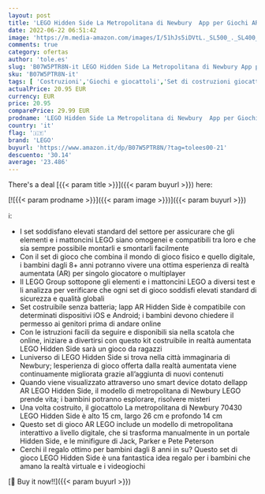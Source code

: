 ```yaml
---
layout: post
title: 'LEGO Hidden Side La Metropolitana di Newbury  App per Giochi AR  Playset Multigiocatore Interattivo a Realtà Aumentata per iPhone/Android  70430'
date: 2022-06-22 06:51:42
image: 'https://m.media-amazon.com/images/I/51hJs5iDVtL._SL500_._SL400_.jpg'
comments: true
category: ofertas
author: 'tole.es'
slug: 'B07W5PTR8N-it LEGO Hidden Side La Metropolitana di Newbury App per...'
sku: 'B07W5PTR8N-it'
tags: [ 'Costruzioni','Giochi e giocattoli','Set di costruzioni giocattolo','lego','🇮🇹', ]
actualPrice: 20.95 EUR
currency: EUR
price: 20.95
comparePrice: 29.99 EUR
prodname: 'LEGO Hidden Side La Metropolitana di Newbury  App per Giochi AR  Playset Multigiocatore Interattivo a Realtà Aumentata per iPhone/Android  70430'
country: 'it'
flag: '🇮🇹'
brand: 'LEGO'
buyurl: 'https://www.amazon.it/dp/B07W5PTR8N/?tag=tolees00-21'
descuento: '30.14'
average: '23.486'
---
```


There's a deal [{{< param title >}}]({{< param buyurl >}})  here:

[![{{< param prodname >}}]({{< param image >}})]({{< param buyurl >}})

ℹ️:

- I set soddisfano elevati standard del settore per assicurare che gli elementi e i mattoncini LEGO siano omogenei e compatibili tra loro e che sia sempre possibile montarli e smontarli facilmente
- Con il set di gioco che combina il mondo di gioco fisico e quello digitale, i bambini dagli 8+ anni potranno vivere una ottima esperienza di realtà aumentata (AR) per singolo giocatore o multiplayer
- Il LEGO Group sottopone gli elementi e i mattoncini LEGO a diversi test e li analizza per verificare che ogni set di gioco soddisfi elevati standard di sicurezza e qualità globali
- Set costruibile senza batteria; lapp AR Hidden Side è compatibile con determinati dispositivi iOS e Android; i bambini devono chiedere il permesso ai genitori prima di andare online
- Con le istruzioni facili da seguire e disponibili sia nella scatola che online, iniziare a divertirsi con questo kit costruibile in realtà aumentata LEGO Hidden Side sarà un gioco da ragazzi
- Luniverso di LEGO Hidden Side si trova nella città immaginaria di Newbury; lesperienza di gioco offerta dalla realtà aumentata viene continuamente migliorata grazie all’aggiunta di nuovi contenuti
- Quando viene visualizzato attraverso uno smart device dotato dellapp AR LEGO Hidden Side, il modello di metropolitana di Newbury LEGO prende vita; i bambini potranno esplorare, risolvere misteri
- Una volta costruito, il giocattolo La metropolitana di Newbury 70430 LEGO Hidden Side è alto 15 cm, largo 26 cm e profondo 14 cm
- Questo set di gioco AR LEGO include un modello di metropolitana interattivo a livello digitale, che si trasforma manualmente in un portale Hidden Side, e le minifigure di Jack, Parker e Pete Peterson
- Cerchi il regalo ottimo per bambini dagli 8 anni in su? Questo set di gioco LEGO Hidden Side è una fantastica idea regalo per i bambini che amano la realtà virtuale e i videogiochi

[🛒 Buy it now!!]({{< param buyurl >}})
